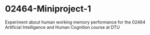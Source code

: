 # 02464-Miniproject-1
Experiment about human working memory performance for the 02464 Artificial Intelligence and Human Cognition course at DTU
